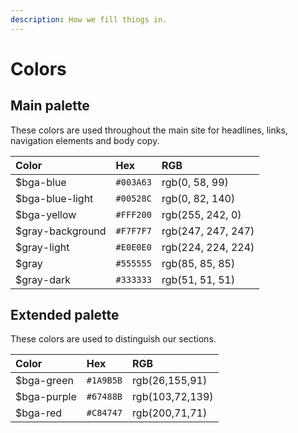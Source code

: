 ```yaml
---
description: How we fill things in.
---
```


# Colors

## Main palette

These colors are used throughout the main site for headlines, links, navigation elements and body copy.

| Color | Hex | RGB |
| :--- | :--- | :--- |
| $bga-blue | `#003A63` | rgb\(0, 58, 99\) |
| $bga-blue-light | `#00528C` | rgb\(0, 82, 140\) |
| $bga-yellow | `#FFF200` | rgb\(255, 242, 0\) |
| $gray-background | `#F7F7F7` | rgb\(247, 247, 247\) |
| $gray-light | `#E0E0E0` | rgb\(224, 224, 224\) |
| $gray | `#555555` | rgb\(85, 85, 85\) |
| $gray-dark | `#333333` | rgb\(51, 51, 51\) |

## Extended palette

These colors are used to distinguish our sections.

| Color | Hex | RGB |
| :--- | :--- | :--- |
| $bga-green | `#1A9B5B` | rgb\(26,155,91\) |
| $bga-purple | `#67488B` | rgb\(103,72,139\) |
| $bga-red | `#C84747` | rgb\(200,71,71\) |

